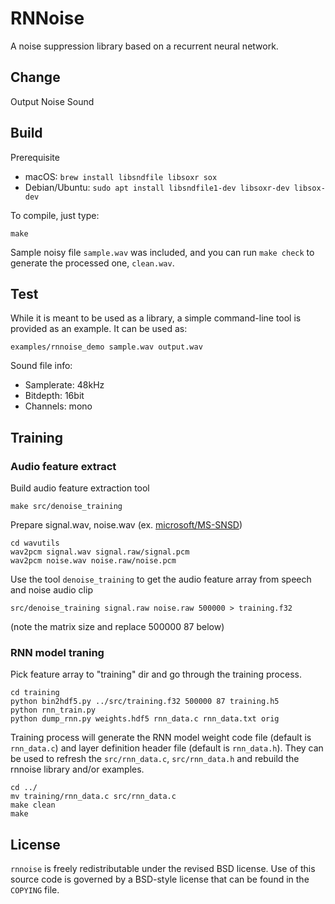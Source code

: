 # RNNoise
A noise suppression library based on a recurrent neural network.

## Change

Output Noise Sound  

## Build

Prerequisite
* macOS: `brew install libsndfile libsoxr sox`
* Debian/Ubuntu: `sudo apt install libsndfile1-dev libsoxr-dev libsox-dev`

To compile, just type:
```shell
make
```

Sample noisy file `sample.wav` was included, and you can run `make check` to generate the processed one, `clean.wav`.

## Test

While it is meant to be used as a library, a simple command-line tool is
provided as an example. It can be used as:
```shell
examples/rnnoise_demo sample.wav output.wav
```
Sound file info:
- Samplerate: 48kHz
- Bitdepth: 16bit
- Channels: mono

## Training

### Audio feature extract

Build audio feature extraction tool
```shell
make src/denoise_training
```

Prepare signal.wav, noise.wav (ex. [microsoft/MS-SNSD](https://github.com/microsoft/MS-SNSD)) 
```shell
cd wavutils  
wav2pcm signal.wav signal.raw/signal.pcm
wav2pcm noise.wav noise.raw/noise.pcm
```

Use the tool `denoise_training` to get the audio feature array from speech and noise audio clip
```shell
src/denoise_training signal.raw noise.raw 500000 > training.f32
```
(note the matrix size and replace 500000 87 below)

### RNN model traning

Pick feature array to "training" dir and go through the training process.
```shell
cd training
python bin2hdf5.py ../src/training.f32 500000 87 training.h5
python rnn_train.py
python dump_rnn.py weights.hdf5 rnn_data.c rnn_data.txt orig
```

Training process will generate the RNN model weight code file (default is `rnn_data.c`) and layer definition header file (default is `rnn_data.h`).
They can be used to refresh the `src/rnn_data.c`, `src/rnn_data.h` and rebuild the rnnoise library and/or examples.

```shell
cd ../
mv training/rnn_data.c src/rnn_data.c
make clean
make
```

## License

`rnnoise` is freely redistributable under the revised BSD license.
Use of this source code is governed by a BSD-style license that can be found in the `COPYING` file.
